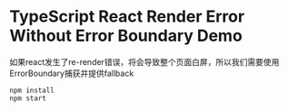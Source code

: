 TypeScript React Render Error Without Error Boundary Demo
=================================

如果react发生了re-render错误，将会导致整个页面白屏，所以我们需要使用ErrorBoundary捕获并提供fallback

```
npm install
npm start
```

